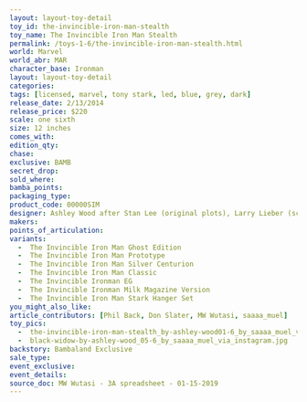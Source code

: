 ```yaml
---
layout: layout-toy-detail 
toy_id: the-invincible-iron-man-stealth
toy_name: The Invincible Iron Man Stealth
permalink: /toys-1-6/the-invincible-iron-man-stealth.html
world: Marvel
world_abr: MAR
character_base: Ironman
layout: layout-toy-detail
categories:
tags: [licensed, marvel, tony stark, led, blue, grey, dark] 
release_date: 2/13/2014
release_price: $220 
scale: one sixth
size: 12 inches
comes_with: 
edition_qty: 
chase: 
exclusive: BAMB
secret_drop: 
sold_where: 
bamba_points: 
packaging_type: 
product_code: 00000SIM
designer: Ashley Wood after Stan Lee (original plots), Larry Lieber (script), Don Heck (artist), Jack Kirby (artist); Marvel Comics
makers: 
points_of_articulation: 
variants: 
  -  The Invincible Iron Man Ghost Edition
  -  The Invincible Iron Man Prototype
  -  The Invincible Iron Man Silver Centurion
  -  The Invincible Iron Man Classic
  -  The Invincible Ironman EG
  -  The Invincible Ironman Milk Magazine Version
  -  The Invincible Iron Man Stark Hanger Set
you_might_also_like: 
article_contributors: [Phil Back, Don Slater, MW Wutasi, saaaa_muel]
toy_pics: 
  -  the-invincible-iron-man-stealth_by-ashley-wood01-6_by_saaaa_muel_via_instagram.jpg
  -  black-widow-by-ashley-wood_05-6_by_saaaa_muel_via_instagram.jpg
backstory: Bambaland Exclusive
sale_type: 
event_exclusive: 
event_details: 
source_doc: MW Wutasi - 3A spreadsheet - 01-15-2019
---
```

